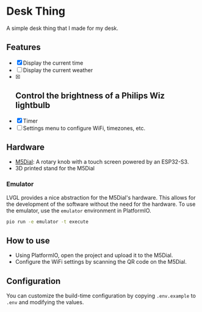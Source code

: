 # Desk Thing

A simple desk thing that I made for my desk.

## Features

- [x] Display the current time
- [ ] Display the current weather
- [x] Control the brightness of a Philips Wiz lightbulb
  - 
- [x] Timer
- [ ] Settings menu to configure WiFi, timezones, etc.

## Hardware

- [M5Dial](https://shop.m5stack.com/products/m5stack-dial-esp32-s3-smart-rotary-knob-w-1-28-round-touch-screen): A
  rotary knob with a touch screen powered by an ESP32-S3.
- 3D printed stand for the M5Dial

### Emulator

LVGL provides a nice abstraction for the M5Dial's hardware. This allows for the development of the software without
the need for the hardware. To use the emulator, use the `emulator` environment in PlatformIO.

```bash
pio run -e emulator -t execute
```

## How to use

- Using PlatformIO, open the project and upload it to the M5Dial.
- Configure the WiFi settings by scanning the QR code on the M5Dial.

## Configuration

You can customize the build-time configuration by copying `.env.example` to `.env` and modifying the values.


